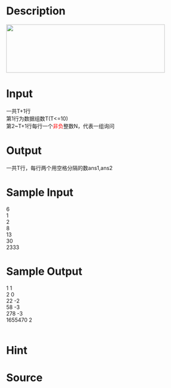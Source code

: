
# Description

<div class="content"><p><img src="source/bzoj/3944/img/aHR0cHM6Ly9seWRzeS5jb20vSnVkZ2VPbmxpbmUvdXBsb2FkLzIwMTUwNC9hYWEuUE5H.PNG" width="424" height="129" alt=""/></p>
<p></p></div>

# Input

<div class="content"><div>一共T+1行</div>
<div>第1行为数据组数T(T&lt;=10)</div>
<div>第2~T+1行每行一个<span style="color: rgb(255, 0, 0);">非负</span>整数N，代表一组询问</div>
<div></div>
<p class="MsoNormal"></p>
<p></p></div>

# Output

<div class="content"><div>一共T行，每行两个用空格分隔的数ans1,ans2</div>
<div></div>
<p></p></div>

# Sample Input

<div class="content"><span class="sampledata">6<br/>
1<br/>
2<br/>
8<br/>
13<br/>
30<br/>
2333</span></div>

# Sample Output

<div class="content"><span class="sampledata">1 1<br/>
2 0<br/>
22 -2<br/>
58 -3<br/>
278 -3<br/>
1655470 2<br/>
<br/>
 </span></div>

# Hint

<div class="content"><p></p></div>

# Source

<div class="content"><p><a href="problemset.php?search="></a></p></div>

